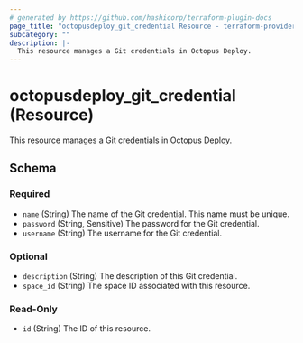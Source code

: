 ```yaml
---
# generated by https://github.com/hashicorp/terraform-plugin-docs
page_title: "octopusdeploy_git_credential Resource - terraform-provider-octopusdeploy"
subcategory: ""
description: |-
  This resource manages a Git credentials in Octopus Deploy.
---
```


# octopusdeploy_git_credential (Resource)

This resource manages a Git credentials in Octopus Deploy.



<!-- schema generated by tfplugindocs -->
## Schema

### Required

- `name` (String) The name of the Git credential. This name must be unique.
- `password` (String, Sensitive) The password for the Git credential.
- `username` (String) The username for the Git credential.

### Optional

- `description` (String) The description of this Git credential.
- `space_id` (String) The space ID associated with this resource.

### Read-Only

- `id` (String) The ID of this resource.


